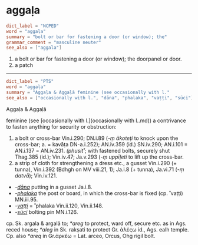 # aggaḷa

``` toml
dict_label = "NCPED"
word = "aggaḷa"
summary = "bolt or bar for fastening a door (or window); the"
grammar_comment = "masculine neuter"
see_also = ["aggala"]
```

1. a bolt or bar for fastening a door (or window); the doorpanel or door.
2. a patch

--------------------

``` toml
dict_label = "PTS"
word = "aggaḷa"
summary = "Aggaḷa & Aggaḷā feminine (see occasionally with l."
see_also = ["occasionally with l.", "dāna", "phalaka", "vaṭṭi", "sūci"]
```

Aggaḷa & Aggaḷā

feminine (see [occasionally with l.](occasionally with l..md)) a contrivance to fasten anything for security or obstruction:

1. a bolt or cross\-bar Vin.i.290; DN.i.89 (*\-ṃ ākoteṭi* to knock upon the cross\-bar; a. = kavāṭa DN\-a.i.252); AN.iv.359 (id.) SN.iv.290; AN.i.101 = AN.i.137 = AN.iv.231. *(phusit˚*; with fastened bolts, securely shut Thag.385 (id.); Vin.iv.47; Ja.v.293 (*\-ṃ uppīḷeti* to lift up the cross\-bar.
2. a strip of cloth for strengthening a dress etc., a gusset Vin.i.290 (\+ tunna), Vin.i.392 (Bdhgh on MV viii.21, 1); Ja.i.8 (\+ tunna), Ja.vi.71 (*\-ṃ datvā*); Vin.iv.121.

* *\-[dāna](dāna.md)* putting in a gusset Ja.i.8.
* *\-[phalaka](phalaka.md)* the post or board, in which the cross\-bar is fixed (cp. ˚vaṭṭi) MN.iii.95.
* *\-[vaṭṭi](vaṭṭi.md)* = ˚phalaka Vin.ii.120, Vin.ii.148.
* *\-[sūci](sūci.md)* bolting pin MN.i.126.

cp. Sk. argala & argalā to; *\*areg* to protect, ward off, secure etc. as in Ags. reced house; *\*aleg* in Sk. rakṣati to protect Gr. ἀλέςω id., Ags. ealh temple. Cp. also *\*areq* in Gr.ἀρκέω = Lat. arceo, Orcus, Ohg rigil bolt.

